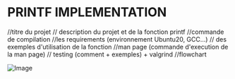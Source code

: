 # **PRINTF IMPLEMENTATION**

//titre du projet
// description du projet et de la fonction printf
//commande de compilation
//les requirements (environnement Ubuntu20, GCC...)
// des exemples d'utilisation de la fonction
//man page (commande d'execution de la man page)
// testing (comment + exemples) + valgrind
//flowchart

![Image](https://github.com/user-attachments/assets/6a1d5889-db47-4003-89c2-f00d87c6f861)
